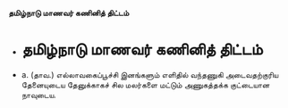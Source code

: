 **தமிழ்நாடு மாணவர் கணினித் திட்டம்**
- # தமிழ்நாடு மாணவர் கணினித் திட்டம்
- a. (தாவ.) எல்லாவகைப்பூச்சி இனங்களும் எளிதில் வந்தணுகி அடைவதற்குரிய தேனையுடைய தேனுக்காகச் சில மலர்களை மட்டும் அணுகத்தக்க குட்டையான நாவுடைய.

